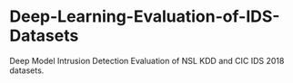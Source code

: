 # Deep-Learning-Evaluation-of-IDS-Datasets
Deep Model Intrusion Detection Evaluation of NSL KDD and CIC IDS 2018 datasets.
